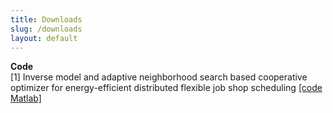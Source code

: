 ```yaml
---
title: Downloads
slug: /downloads
layout: default
---
```


<p>
<b>Code</b>
<br/>
[1] Inverse model and adaptive neighborhood search based cooperative optimizer for energy-efficient distributed flexible job shop scheduling <a href="https://github.com/cls1277/IMANS">[code Matlab]</a>
</p>